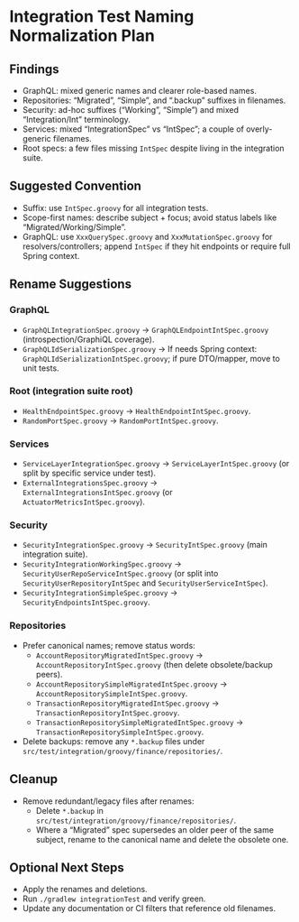# Integration Test Naming Normalization Plan

## Findings
- GraphQL: mixed generic names and clearer role-based names.
- Repositories: “Migrated”, “Simple”, and “.backup” suffixes in filenames.
- Security: ad-hoc suffixes (“Working”, “Simple”) and mixed “Integration/Int” terminology.
- Services: mixed “IntegrationSpec” vs “IntSpec”; a couple of overly-generic filenames.
- Root specs: a few files missing `IntSpec` despite living in the integration suite.

## Suggested Convention
- Suffix: use `IntSpec.groovy` for all integration tests.
- Scope-first names: describe subject + focus; avoid status labels like “Migrated/Working/Simple”.
- GraphQL: use `XxxQuerySpec.groovy` and `XxxMutationSpec.groovy` for resolvers/controllers; append `IntSpec` if they hit endpoints or require full Spring context.

## Rename Suggestions

### GraphQL
- `GraphQLIntegrationSpec.groovy` → `GraphQLEndpointIntSpec.groovy` (introspection/GraphiQL coverage).
- `GraphQLIdSerializationSpec.groovy` → If needs Spring context: `GraphQLIdSerializationIntSpec.groovy`; if pure DTO/mapper, move to unit tests.

### Root (integration suite root)
- `HealthEndpointSpec.groovy` → `HealthEndpointIntSpec.groovy`.
- `RandomPortSpec.groovy` → `RandomPortIntSpec.groovy`.

### Services
- `ServiceLayerIntegrationSpec.groovy` → `ServiceLayerIntSpec.groovy` (or split by specific service under test).
- `ExternalIntegrationsSpec.groovy` → `ExternalIntegrationsIntSpec.groovy` (or `ActuatorMetricsIntSpec.groovy`).

### Security
- `SecurityIntegrationSpec.groovy` → `SecurityIntSpec.groovy` (main integration suite).
- `SecurityIntegrationWorkingSpec.groovy` → `SecurityUserRepoServiceIntSpec.groovy` (or split into `SecurityUserRepositoryIntSpec` and `SecurityUserServiceIntSpec`).
- `SecurityIntegrationSimpleSpec.groovy` → `SecurityEndpointsIntSpec.groovy`.

### Repositories
- Prefer canonical names; remove status words:
  - `AccountRepositoryMigratedIntSpec.groovy` → `AccountRepositoryIntSpec.groovy` (then delete obsolete/backup peers).
  - `AccountRepositorySimpleMigratedIntSpec.groovy` → `AccountRepositorySimpleIntSpec.groovy`.
  - `TransactionRepositoryMigratedIntSpec.groovy` → `TransactionRepositoryIntSpec.groovy`.
  - `TransactionRepositorySimpleMigratedIntSpec.groovy` → `TransactionRepositorySimpleIntSpec.groovy`.
- Delete backups: remove any `*.backup` files under `src/test/integration/groovy/finance/repositories/`.

## Cleanup
- Remove redundant/legacy files after renames:
  - Delete `*.backup` in `src/test/integration/groovy/finance/repositories/`.
  - Where a “Migrated” spec supersedes an older peer of the same subject, rename to the canonical name and delete the obsolete one.

## Optional Next Steps
- Apply the renames and deletions.
- Run `./gradlew integrationTest` and verify green.
- Update any documentation or CI filters that reference old filenames.

